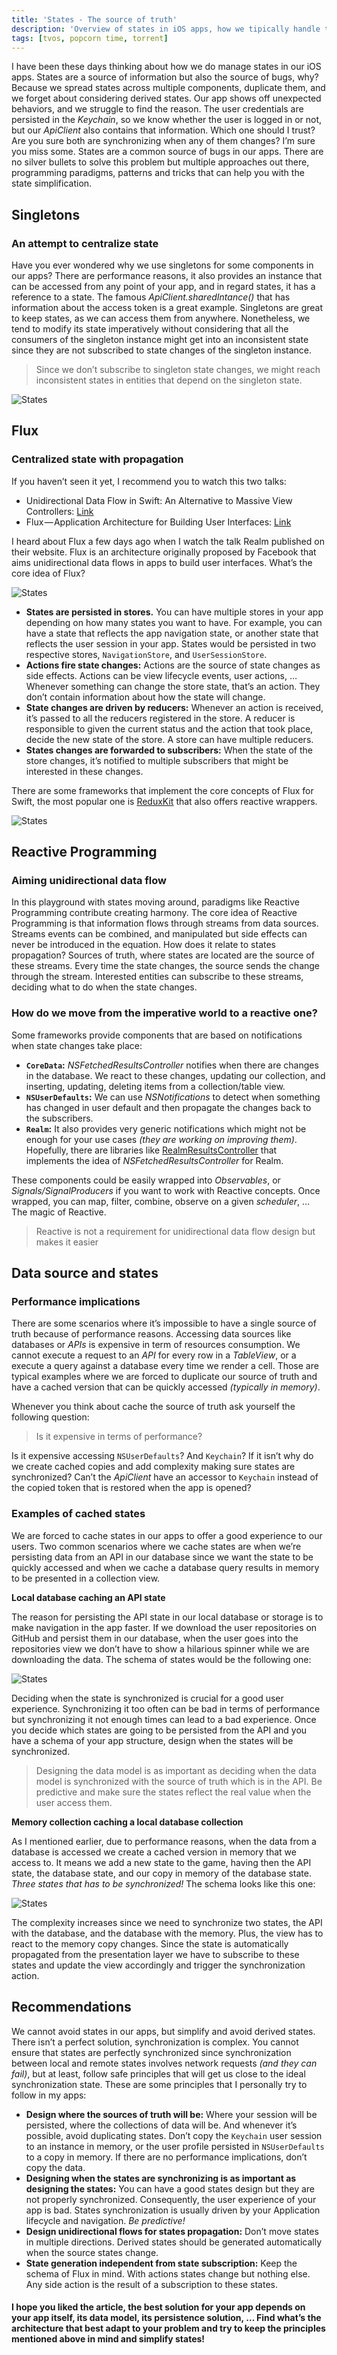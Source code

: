 ```yaml
---
title: 'States - The source of truth'
description: 'Overview of states in iOS apps, how we tipically handle them, current challenges with states and how to overcome them'
tags: [tvos, popcorn time, torrent]
---
```


I have been these days thinking about how we do manage states in our iOS apps. States are a source of information but also the source of bugs, why? Because we spread states across multiple components, duplicate them, and we forget about considering derived states. Our app shows off unexpected behaviors, and we struggle to find the reason. The user credentials are persisted in the _Keychain_, so we know whether the user is logged in or not, but our _ApiClient_ also contains that information. Which one should I trust? Are you sure both are synchronizing when any of them changes? I’m sure you miss some. States are a common source of bugs in our apps. There are no silver bullets to solve this problem but multiple approaches out there, programming paradigms, patterns and tricks that can help you with the state simplification.

## Singletons

### An attempt to centralize state

Have you ever wondered why we use singletons for some components in our apps? There are performance reasons, it also provides an instance that can be accessed from any point of your app, and in regard states, it has a reference to a state. The famous _ApiClient.sharedIntance()_ that has information about the access token is a great example. Singletons are great to keep states, as we can access them from anywhere. Nonetheless, we tend to modify its state imperatively without considering that all the consumers of the singleton instance might get into an inconsistent state since they are not subscribed to state changes of the singleton instance.

> Since we don’t subscribe to singleton state changes, we might reach inconsistent states in entities that depend on the singleton state.

![States](/images/posts/states_1.png)

## Flux

### Centralized state with propagation

If you haven’t seen it yet, I recommend you to watch this two talks:

- Unidirectional Data Flow in Swift: An Alternative to Massive View Controllers: [Link](https://realm.io/news/benji-encz-unidirectional-data-flow-swift/)
- Flux — Application Architecture for Building User Interfaces: [Link](https://facebook.github.io/flux/)

I heard about Flux a few days ago when I watch the talk Realm published on their website. Flux is an architecture originally proposed by Facebook that aims unidirectional data flows in apps to build user interfaces. What’s the core idea of Flux?

![States](/images/posts/states_2.png)

- **States are persisted in stores.** You can have multiple stores in your app depending on how many states you want to have. For example, you can have a state that reflects the app navigation state, or another state that reflects the user session in your app. States would be persisted in two respective stores, `NavigationStore`, and `UserSessionStore`.
- **Actions fire state changes:** Actions are the source of state changes as side effects. Actions can be view lifecycle events, user actions, … Whenever something can change the store state, that’s an action. They don’t contain information about how the state will change.
- **State changes are driven by reducers:** Whenever an action is received, it’s passed to all the reducers registered in the store. A reducer is responsible to given the current status and the action that took place, decide the new state of the store. A store can have multiple reducers.
- **States changes are forwarded to subscribers:** When the state of the store changes, it’s notified to multiple subscribers that might be interested in these changes.

There are some frameworks that implement the core concepts of Flux for Swift, the most popular one is [ReduxKit](https://github.com/ReduxKit/ReduxKit) that also offers reactive wrappers.

![States](/images/posts/states_3.png)

## Reactive Programming

### Aiming unidirectional data flow

In this playground with states moving around, paradigms like Reactive Programming contribute creating harmony. The core idea of Reactive Programming is that information flows through streams from data sources. Streams events can be combined, and manipulated but side effects can never be introduced in the equation. How does it relate to states propagation?
Sources of truth, where states are located are the source of these streams. Every time the state changes, the source sends the change through the stream. Interested entities can subscribe to these streams, deciding what to do when the state changes.

### How do we move from the imperative world to a reactive one?

Some frameworks provide components that are based on notifications when state changes take place:

- **`CoreData`:** _NSFetchedResultsController_ notifies when there are changes in the database. We react to these changes, updating our collection, and inserting, updating, deleting items from a collection/table view.
- **`NSUserDefaults`:** We can use _NSNotifications_ to detect when something has changed in user default and then propagate the changes back to the subscribers.
- **`Realm`:** It also provides very generic notifications which might not be enough for your use cases _(they are working on improving them)_. Hopefully, there are libraries like [RealmResultsController](https://github.com/redbooth/RealmResultsController) that implements the idea of _NSFetchedResultsController_ for Realm.

These components could be easily wrapped into _Observables_, or _Signals/SignalProducers_ if you want to work with Reactive concepts. Once wrapped, you can map, filter, combine, observe on a given _scheduler_, … The magic of Reactive.

> Reactive is not a requirement for unidirectional data flow design but makes it easier

## Data source and states

### Performance implications

There are some scenarios where it’s impossible to have a single source of truth because of performance reasons. Accessing data sources like databases or _APIs_ is expensive in term of resources consumption. We cannot execute a request to an _API_ for every row in a _TableView_, or a execute a query against a database every time we render a cell. Those are typical examples where we are forced to duplicate our source of truth and have a cached version that can be quickly accessed _(typically in memory)_.

Whenever you think about cache the source of truth ask yourself the following question:

> Is it expensive in terms of performance?

Is it expensive accessing `NSUserDefaults`? And `Keychain`? If it isn’t why do we create cached copies and add complexity making sure states are synchronized? Can’t the _ApiClient_ have an accessor to `Keychain` instead of the copied token that is restored when the app is opened?

### Examples of cached states

We are forced to cache states in our apps to offer a good experience to our users. Two common scenarios where we cache states are when we’re persisting data from an API in our database since we want the state to be quickly accessed and when we cache a database query results in memory to be presented in a collection view.

**Local database caching an API state**

The reason for persisting the API state in our local database or storage is to make navigation in the app faster. If we download the user repositories on GitHub and persist them in our database, when the user goes into the repositories view we don’t have to show a hilarious spinner while we are downloading the data. The schema of states would be the following one:

![States](/images/posts/states_4.png)

Deciding when the state is synchronized is crucial for a good user experience. Synchronizing it too often can be bad in terms of performance but synchronizing it not enough times can lead to a bad experience. Once you decide which states are going to be persisted from the API and you have a schema of your app structure, design when the states will be synchronized.

> Designing the data model is as important as deciding when the data model is synchronized with the source of truth which is in the API. Be predictive and make sure the states reflect the real value when the user access them.

**Memory collection caching a local database collection**

As I mentioned earlier, due to performance reasons, when the data from a database is accessed we create a cached version in memory that we access to. It means we add a new state to the game, having then the API state, the database state, and our copy in memory of the database state. _Three states that has to be synchronized!_ The schema looks like this one:

![States](/images/posts/states_5.png)

The complexity increases since we need to synchronize two states, the API with the database, and the database with the memory. Plus, the view has to react to the memory copy changes. Since the state is automatically propagated from the presentation layer we have to subscribe to these states and update the view accordingly and trigger the synchronization action.

## Recommendations

We cannot avoid states in our apps, but simplify and avoid derived states. There isn’t a perfect solution, synchronization is complex. You cannot ensure that states are perfectly synchronized since synchronization between local and remote states involves network requests _(and they can fail)_, but at least, follow safe principles that will get us close to the ideal synchronization state. These are some principles that I personally try to follow in my apps:

- **Design where the sources of truth will be:** Where your session will be persisted, where the collections of data will be. And whenever it’s possible, avoid duplicating states. Don’t copy the `Keychain` user session to an instance in memory, or the user profile persisted in `NSUserDefaults` to a copy in memory. If there are no performance implications, don’t copy the data.
- **Designing when the states are synchronizing is as important as designing the states:** You can have a good states design but they are not properly synchronized. Consequently, the user experience of your app is bad. States synchronization is usually driven by your Application lifecycle and navigation. _Be predictive!_
- **Design unidirectional flows for states propagation:** Don’t move states in multiple directions. Derived states should be generated automatically when the source states change.
- **State generation independent from state subscription:** Keep the schema of Flux in mind. With actions states change but nothing else. Any side action is the result of a subscription to these states.

#### I hope you liked the article, the best solution for your app depends on your app itself, its data model, its persistence solution, … Find what’s the architecture that best adapt to your problem and try to keep the principles mentioned above in mind and simplify states!
